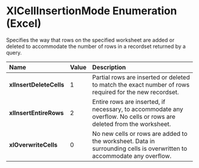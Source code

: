 
# XlCellInsertionMode Enumeration (Excel)

Specifies the way that rows on the specified worksheet are added or deleted to accommodate the number of rows in a recordset returned by a query.



|**Name**|**Value**|**Description**|
|:-----|:-----|:-----|
|**xlInsertDeleteCells**|1|Partial rows are inserted or deleted to match the exact number of rows required for the new recordset.|
|**xlInsertEntireRows**|2|Entire rows are inserted, if necessary, to accommodate any overflow. No cells or rows are deleted from the worksheet.|
|**xlOverwriteCells**|0|No new cells or rows are added to the worksheet. Data in surrounding cells is overwritten to accommodate any overflow.|
